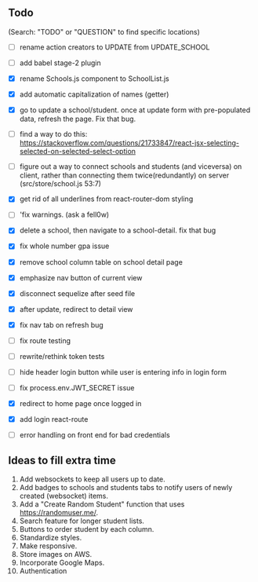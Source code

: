 ## Todo
(Search: "TODO" or "QUESTION" to find specific locations)
- [ ] rename action creators to UPDATE from UPDATE_SCHOOL
- [ ] add babel stage-2 plugin
- [x] rename Schools.js component to SchoolList.js
- [x] add automatic capitalization of names (getter)
- [x] go to update a school/student. once at update form with pre-populated data, refresh the page. Fix that bug.
- [ ] find a way to do this: https://stackoverflow.com/questions/21733847/react-jsx-selecting-selected-on-selected-select-option
- [ ] figure out a way to connect schools and students (and viceversa) on client, rather than connecting them twice(redundantly) on server (src/store/school.js 53:7)
- [x] get rid of all underlines from react-router-dom styling
- [ ] 'fix warnings. (ask a fell0w)
- [x] delete a school, then navigate to a school-detail. fix that bug 
- [x] fix whole number gpa issue
- [x] remove school column table on school detail page
- [x] emphasize nav button of current view
- [x] disconnect sequelize after seed file
- [x] after update, redirect to detail view
- [x] fix nav tab on refresh bug
- [ ] fix route testing
- [ ] rewrite/rethink token tests
- [ ] hide header login button while user is entering info in login form 
- [ ] fix process.env.JWT_SECRET issue
- [x] redirect to home page once logged in
- [x] add login react-route
- [ ] error handling on front end for bad credentials


## Ideas to fill extra time
1. Add websockets to keep all users up to date.
2. Add badges to schools and students tabs to notify users of newly created (websocket) items.
3. Add a "Create Random Student" function that uses https://randomuser.me/.
4. Search feature for longer student lists.
5. Buttons to order student by each column.
6. Standardize styles.
7. Make responsive.
8. Store images on AWS.
9. Incorporate Google Maps.
10. Authentication


